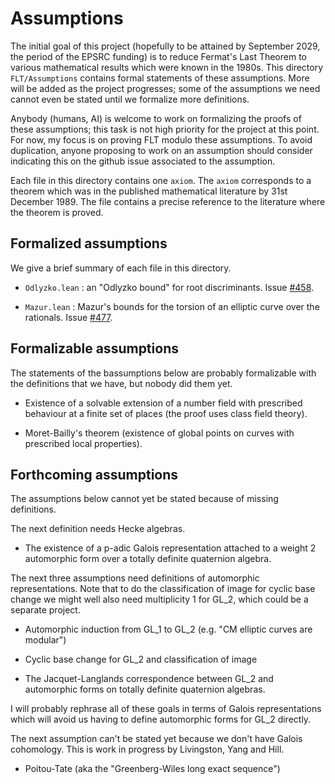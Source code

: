 # Assumptions

The initial goal of this project (hopefully to be attained by September 2029,
the period of the EPSRC funding) is to reduce Fermat's Last Theorem
to various mathematical results which were known in the 1980s.
This directory `FLT/Assumptions` contains formal statements of these
assumptions. More will be added as the project progresses;
some of the assumptions we need cannot even be stated until we formalize
more definitions.

Anybody (humans, AI) is welcome to work on formalizing the proofs of these
assumptions; this task is not high priority for the project at this point. For now,
my focus is on proving FLT modulo these assumptions. To avoid duplication,
anyone proposing to work on an assumption should consider indicating this
on the github issue associated to the assumption.

Each file in this directory contains one `axiom`. The `axiom` corresponds
to a theorem which was in the published mathematical literature
by 31st December 1989. The file contains a precise reference to the
literature where the theorem is proved.

## Formalized assumptions

We give a brief summary of each file in this directory.

* `Odlyzko.lean` : an "Odlyzko bound" for root discriminants. Issue [#458](https://github.com/ImperialCollegeLondon/FLT/issues/458).

* `Mazur.lean` : Mazur's bounds for the torsion of an elliptic curve over the rationals.
  Issue [#477](https://github.com/ImperialCollegeLondon/FLT/issues/477).

## Formalizable assumptions

The statements of the bassumptions below are probably formalizable with the definitions
that we have, but nobody did them yet.

* Existence of a solvable extension of a number field with prescribed behaviour
at a finite set of places (the proof uses class field theory).

* Moret-Bailly's theorem (existence of global points on curves with prescribed
local properties).

## Forthcoming assumptions

The assumptions below cannot yet be stated because of missing definitions.

The next definition needs Hecke algebras.

* The existence of a p-adic Galois representation attached to a weight 2 automorphic
  form over a totally definite quaternion algebra.

The next three assumptions need definitions of automorphic representations.
Note that to do the classification of image for cyclic base change we might well also
need multiplicity 1 for GL_2, which could be a separate project.

* Automorphic induction from GL_1 to GL_2 (e.g. "CM elliptic curves are modular")

* Cyclic base change for GL_2 and classification of image

* The Jacquet-Langlands correspondence between GL_2 and automorphic forms on totally definite
  quaternion algebras.

I will probably rephrase all of these goals in terms of Galois representations which will
avoid us having to define automorphic forms for GL_2 directly.

The next assumption can't be stated yet because we don't have Galois cohomology.
This is work in progress by Livingston, Yang and Hill.

* Poitou-Tate (aka the "Greenberg-Wiles long exact sequence")
